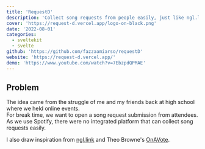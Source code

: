 ```yaml
---
title: 'RequestD'
description: 'Collect song requests from people easily, just like ngl.link but integrated with spotify API. Made for Hashnode X Planetscale hackathon'
cover: 'https://request-d.vercel.app/logo-on-black.png'
date: '2022-08-01'
categories:
  - sveltekit
  - svelte
github: 'https://github.com/fazzaamiarso/requestD'
website: 'https://request-d.vercel.app/'
demo: 'https://www.youtube.com/watch?v=7EbzpdQPMAE'
---
```


## Problem

The idea came from the struggle of me and my friends back at high school where we held online events.  
For break time, we want to open a song request submission from attendees. As we use Spotify, there were no integrated platform that can collect song requests easily.

I also draw inspiration from [ngl.link](https://ngl.link) and Theo Browne's [OnAVote](https://github.com/TheoBr/OnAVote/tree/259026b5405b3895914bc739bcfb2ed36d262f68).
